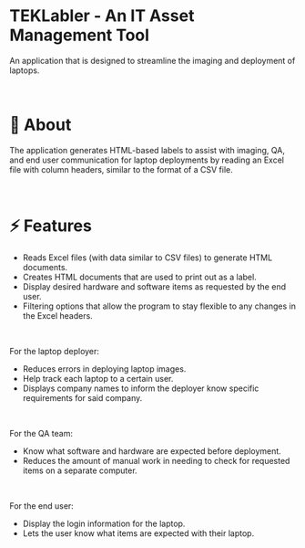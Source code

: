 # TEKLabler - An IT Asset Management Tool

An application that is designed to streamline the imaging and deployment of laptops.

<br/>

# 📝 About

The application generates HTML-based labels to assist with imaging, QA, and end user communication for laptop deployments by reading an Excel file with column headers, similar to the format of a CSV file.

<br/>

# ⚡ Features

- Reads Excel files (with data similar to CSV files) to generate HTML documents.
- Creates HTML documents that are used to print out as a label.
- Display desired hardware and software items as requested by the end user.
- Filtering options that allow the program to stay flexible to any changes in the Excel headers.

<br />

For the laptop deployer:
- Reduces errors in deploying laptop images.
- Help track each laptop to a certain user.
- Displays company names to inform the deployer know specific requirements for said company.

<br/>

For the QA team:
- Know what software and hardware are expected before deployment.
- Reduces the amount of manual work in needing to check for requested items on a separate computer.

<br/>

For the end user:
- Display the login information for the laptop.
- Lets the user know what items are expected with their laptop.

<br/>